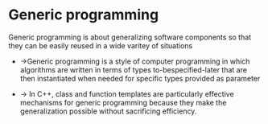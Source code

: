 # Generic programming 
Generic programming is about generalizing software components so that they can be easily reused in a wide varitey of situations 

-  →Generic programming is a style of computer programming in
which algorithms are written in terms of types to-bespecified-later that are then instantiated when needed for
specific types provided as parameter

- → In C++, class and function templates are particularly effective
mechanisms for generic programming because they make the
generalization possible without sacrificing efficiency.